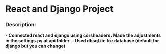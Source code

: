 # React and Django Project

### Description:
__- Connected react and django using corsheaders. Made the adjustments in the settings.py at api folder.__
__- Used dbsqLite for database (default for django but you can change)__



